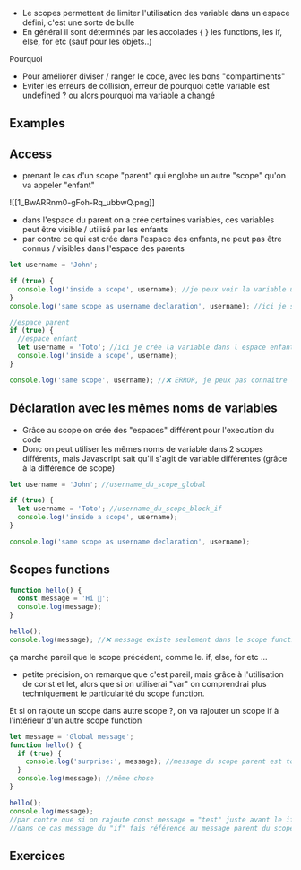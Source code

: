 
- Le scopes permettent de limiter l'utilisation des variable dans un espace défini, c'est une sorte de bulle
- En général il sont déterminés par les accolades { } les functions, les if, else, for etc (sauf pour les objets..)

Pourquoi

- Pour améliorer diviser / ranger le code, avec les bons "compartiments"
- Eviter les erreurs de collision, erreur de pourquoi cette variable est undefined ? ou alors pourquoi ma variable a changé

## Examples

## Access

- prenant le cas d'un scope "parent" qui englobe un autre "scope" qu'on va appeler "enfant"

![[1_BwARRnm0-gFoh-Rq_ubbwQ.png]]

- dans l'espace du parent on a crée certaines variables, ces variables peut être visible / utilisé par les enfants
- par contre ce qui est crée dans l'espace des enfants, ne peut pas être connus / visibles dans l'espace des parents

```js
let username = 'John';

if (true) {
  console.log('inside a scope', username); //je peux voir la variable username de mon parent
}
console.log('same scope as username declaration', username); //ici je suis dans le même espace que mon parent donc je peux aussi voir la variable username
```

```js
//espace parent
if (true) {
  //espace enfant
  let username = 'Toto'; //ici je crée la variable dans l espace enfant (scope)
  console.log('inside a scope', username);
}

console.log('same scope', username); //❌ ERROR, je peux pas connaitre ce qui a été crée dans l'espace de l'enfant
```

## Déclaration avec les mêmes noms de variables

- Grâce au scope on crée des "espaces" différent pour l'execution du code
- Donc on peut utiliser les mêmes noms de variable dans 2 scopes différents, mais Javascript sait qu'il s'agit de variable différentes (grâce à la différence de scope)

```js
let username = 'John'; //username_du_scope_global

if (true) {
  let username = 'Toto'; //username_du_scope_block_if
  console.log('inside a scope', username);
}

console.log('same scope as username declaration', username);
```

## Scopes functions

```js
function hello() {
  const message = 'Hi 👋';
  console.log(message);
}

hello();
console.log(message); //❌ message existe seulement dans le scope function message
```

ça marche pareil que le scope précédent, comme le. if, else, for etc ...

- petite précision, on remarque que c'est pareil, mais grâce à l'utilisation de const et let, alors que si on utiliserai "var" on comprendrai plus techniquement le particularité du scope function.

Et si on rajoute un scope dans autre scope ?,
on va rajouter un scope if à l'intérieur d'un autre scope function

```js
let message = 'Global message';
function hello() {
  if (true) {
    console.log('surprise:', message); //message du scope parent est toujours accessible même si on a rajouté une couche
  }
  console.log(message); //même chose
}

hello();
console.log(message);
//par contre que si on rajoute const message = "test" juste avant le if ?
//dans ce cas message du "if" fais référence au message parent du scope le plus proche
```

## Exercices

```

```


